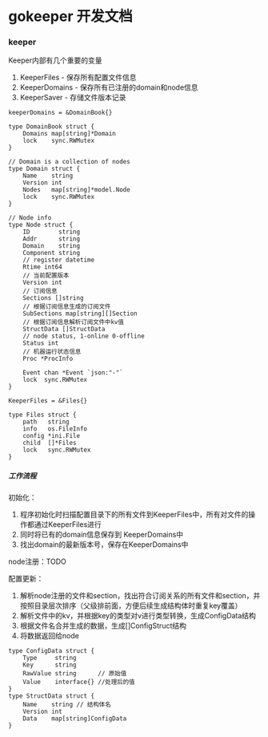 gokeeper 开发文档
=================

### keeper

Keeper内部有几个重要的变量
1. KeeperFiles   - 保存所有配置文件信息
2. KeeperDomains - 保存所有已注册的domain和node信息
3. KeeperSaver   - 存储文件版本记录


`
keeperDomains = &DomainBook{}
`
```
type DomainBook struct {
	Domains map[string]*Domain
	lock    sync.RWMutex
}

// Domain is a collection of nodes
type Domain struct {
	Name    string
	Version int
	Nodes   map[string]*model.Node
	lock    sync.RWMutex
}

// Node info
type Node struct {
	ID        string
	Addr      string
	Domain    string
	Component string
	// register datetime
	Rtime int64
	// 当前配置版本
	Version int
	// 订阅信息
	Sections []string
	// 根据订阅信息生成的订阅文件
	SubSections map[string][]Section
	// 根据订阅信息解析订阅文件中kv值
	StructData []StructData
	// node status, 1-online 0-offline
	Status int
	// 机器运行状态信息
	Proc *ProcInfo

	Event chan *Event `json:"-"`
	lock  sync.RWMutex
}
```

`
KeeperFiles = &Files{}
`

```
type Files struct {
	path   string
	info   os.FileInfo
	config *ini.File
	child  []*Files
	lock   sync.RWMutex
}
```

##### 工作流程

初始化：
1. 程序初始化时扫描配置目录下的所有文件到KeeperFiles中，所有对文件的操作都通过KeeperFiles进行
2. 同时将已有的domain信息保存到 KeeperDomains中
3. 找出domain的最新版本号，保存在KeeperDomains中

node注册：TODO


配置更新：
1. 解析node注册的文件和section，找出符合订阅关系的所有文件和section，并按照目录层次排序（父级排前面，方便后续生成结构体时重复key覆盖）
2. 解析文件中的kv，并根据key的类型对v进行类型转换，生成ConfigData结构
3. 根据文件名合并生成的数据，生成[]ConfigStruct结构
4. 将数据返回给node
```
type ConfigData struct {
	Type     string
	Key      string
	RawValue string      // 原始值
	Value    interface{} //处理后的值
}
type StructData struct {
	Name    string // 结构体名
	Version int
	Data    map[string]ConfigData
}
```








